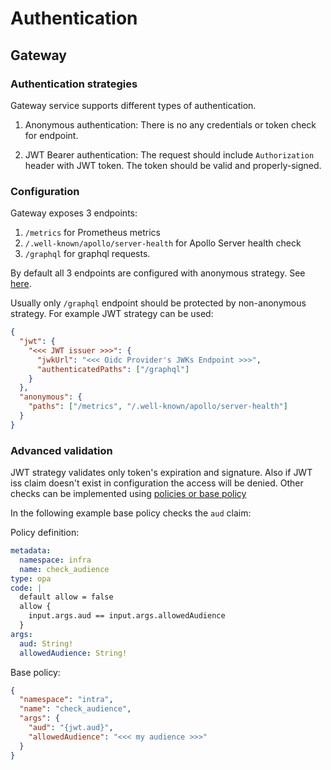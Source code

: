 # Authentication

## Gateway

### Authentication strategies

Gateway service supports different types of authentication.

1. Anonymous authentication: There is no any credentials or token check for endpoint.

2. JWT Bearer authentication: The request should include `Authorization` header with JWT token. The token should be valid and properly-signed.

### Configuration

Gateway exposes 3 endpoints:

1. `/metrics` for Prometheus metrics
2. `/.well-known/apollo/server-health` for Apollo Server health check
3. `/graphql` for graphql requests.

By default all 3 endpoints are configured with anonymous strategy. See [here](../services/src/modules/config.ts).

Usually only `/graphql` endpoint should be protected by non-anonymous strategy. For example JWT strategy can be used:

```json
{
  "jwt": {
    "<<< JWT issuer >>>": {
      "jwkUrl": "<<< Oidc Provider's JWKs Endpoint >>>",
      "authenticatedPaths": ["/graphql"]
    }
  },
  "anonymous": {
    "paths": ["/metrics", "/.well-known/apollo/server-health"]
  }
}
```

### Advanced validation

JWT strategy validates only token's expiration and signature. Also if JWT iss claim doesn't exist in configuration the access will be denied. Other checks can be implemented using [policies or base policy](./authorization.md)

In the following example base policy checks the `aud` claim:

Policy definition:

```yaml
metadata:
  namespace: infra
  name: check_audience
type: opa
code: |
  default allow = false
  allow {
    input.args.aud == input.args.allowedAudience
  }
args:
  aud: String!
  allowedAudience: String!
```

Base policy:

```json
{
  "namespace": "intra",
  "name": "check_audience",
  "args": {
    "aud": "{jwt.aud}",
    "allowedAudience": "<<< my audience >>>"
  }
}
```
